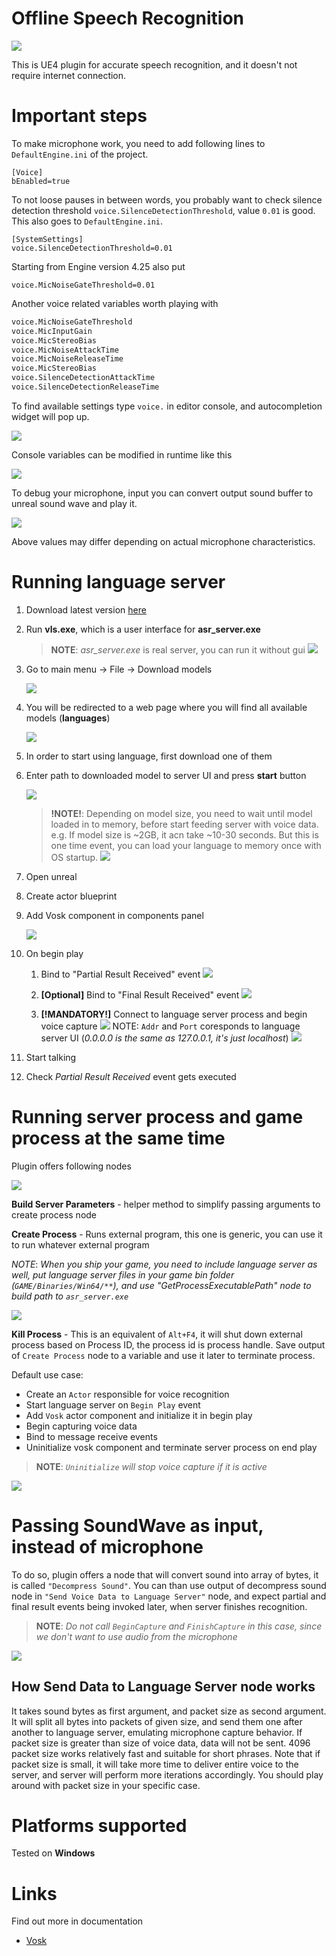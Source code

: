 # **Offline Speech Recognition**

![](resources/thumbnail.png)

This is UE4 plugin for accurate speech recognition, and it doesn't not require internet connection.

# Important steps

To make microphone work, you need to add following lines to `DefaultEngine.ini` of the project.
```
[Voice]
bEnabled=true
```

To not loose pauses in between words, you probably want to check silence detection threshold `voice.SilenceDetectionThreshold`, value `0.01` is good.
This also goes to `DefaultEngine.ini`.

```
[SystemSettings]
voice.SilenceDetectionThreshold=0.01
```
Starting from Engine version 4.25 also put
```
voice.MicNoiseGateThreshold=0.01
```

Another voice related variables worth playing with
```bash
voice.MicNoiseGateThreshold
voice.MicInputGain
voice.MicStereoBias
voice.MicNoiseAttackTime
voice.MicNoiseReleaseTime
voice.MicStereoBias
voice.SilenceDetectionAttackTime
voice.SilenceDetectionReleaseTime
```

To find available settings type `voice.` in editor console, and autocompletion widget will pop up.

![](resources/voicesettings.png)

Console variables can be modified in runtime like this

![](resources/silencenode.png)

To debug your microphone, input you can convert output sound buffer to
unreal sound wave and play it.

![](resources/buffertosound.png)

Above values may differ depending on actual microphone characteristics.


# Running language server
1. Download latest version [here](https://github.com/IlgarLunin/vosk-language-server/releases)
2. Run **vls.exe**, which is a user interface for **asr_server.exe**
   > **NOTE**: *asr_server.exe* is real server, you can run it without gui
   ![](resources/cli.png)
3. Go to main menu -> File -> Download models
   
   ![](resources/vlsdownloadmodels.png)

4. You will be redirected to a web page where you will find all available models (**languages**)
   
   ![](resources/modelspage.png)

5. In order to start using language, first download one of them
6. Enter path to downloaded model to server UI and press **start** button
   
   ![](resources/vlsrun.png)

   > **!NOTE!**: Depending on model size, you need to wait until model loaded in to memory, before start feeding server with voice data. e.g. If model size is ~2GB, it acn take ~10-30 seconds. But this is one time event, you can load your language to memory once with OS startup.
   ![](resources/ram.png)

7. Open unreal
8. Create actor blueprint
9. Add Vosk component in components panel

    ![](resources/addcomponent.png)

10. On begin play
    1. Bind to "Partial Result Received" event
    ![](resources/partialresult.png)

    1. **[Optional]** Bind to "Final Result Received" event
    ![](resources/finalresult.png)

    1. **[!MANDATORY!]** Connect to language server process and begin voice capture
    ![](resources/initialize.png)
    NOTE: `Addr` and `Port` coresponds to language server UI (*0.0.0.0 is the same as 127.0.0.1, it's just localhost*)
    ![](resources/initnode.png)


11. Start talking
12. Check *Partial Result Received* event gets executed

# Running server process and game process at the same time

Plugin offers following nodes

![](resources/server_process.png)

**Build Server Parameters** - helper method to simplify passing arguments to create process node

**Create Process** - Runs external program, this one is generic, you can use it to run whatever external program

 *NOTE*: *When you ship your game, you need to include language server as well, put language server files in your game bin folder (`GAME/Binaries/Win64/**`), and use "GetProcessExecutablePath" node to build path to `asr_server.exe`*

![](resources/process_path.png)

**Kill Process** - This is an equivalent of `Alt+F4`, it will shut down external process based on Process ID, the process id is process handle. Save output of `Create Process` node to a variable and use it later to terminate process.

Default use case:

* Create an `Actor` responsible for voice recognition
* Start language server on `Begin Play` event
* Add `Vosk` actor component and initialize it in begin play
* Begin capturing voice data
* Bind to message receive events
* Uninitialize vosk component and terminate server process on end play

> **NOTE**: *`Uninitialize` will stop voice capture if it is active*

![](resources/default_use_case.png)

# Passing SoundWave as input, instead of microphone

To do so, plugin offers a node that will convert sound into array of bytes, it is called `"Decompress Sound"`. You can than use output of decompress sound node in `"Send Voice Data to Language Server"` node, and expect partial and final result events being invoked later, when server finishes recognition.


> **NOTE**: *Do not call `BeginCapture` and `FinishCapture` in this case, since we don't want to use audio from the microphone*


![](resources/pass_sound_wave.png)

## How **Send Data to Language Server** node works
It takes sound bytes as first argument, and packet size as second argument. It will split all bytes into packets of given size, and send them one after another to language server, emulating microphone capture behavior. If packet size is greater than size of voice data, data will not be sent. 4096 packet size works relatively fast and suitable for short phrases. Note that if packet size is small, it will take more time to deliver entire voice to the server, and server will perform more iterations accordingly. You should play around with packet size in your specific case.


# Platforms supported

Tested on **Windows**



# Links

Find out more in documentation

* [Vosk](https://alphacephei.com/vosk/)
